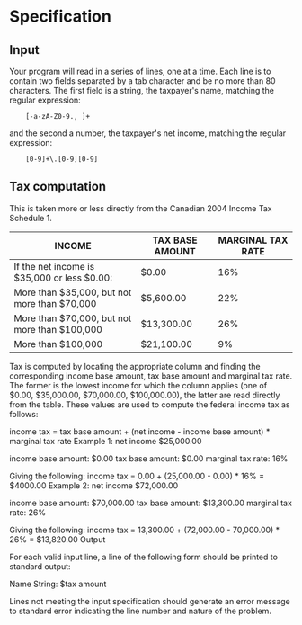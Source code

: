 Specification
==============
Input
--------------

Your program will read in a series of lines, one at a time. Each line is to contain two fields separated by a tab character and be no more than 80 characters. The first field is a string, the taxpayer's name, matching the regular expression:

        [-a-zA-Z0-9., ]+

and the second a number, the taxpayer's net income, matching the regular expression:

        [0-9]+\.[0-9][0-9]

Tax computation
--------------

This is taken more or less directly from the Canadian 2004 Income Tax Schedule 1.

|INCOME                                          |TAX BASE AMOUNT|MARGINAL TAX RATE     |
|------------------------------------------------|---------------|----------------------|
|If the net income is $35,000 or less $0.00:     |$0.00          |16%                   |
|More than $35,000, but not more than $70,000    |$5,600.00      |22%                   |
|More than $70,000, but not more than $100,000   |$13,300.00     |26%                   |
|More than $100,000                              |$21,100.00     |9%                    |

Tax is computed by locating the appropriate column and finding the corresponding income base amount, tax base amount and marginal tax rate. The former is the lowest income for which the column applies (one of $0.00, $35,000.00, $70,000.00, $100,000.00), the latter are read directly from the table. These values are used to compute the federal income tax as follows:

income tax = tax base amount + (net income - income base amount) * marginal tax rate
Example 1: net income $25,000.00

income base amount: $0.00
tax base amount: $0.00
marginal tax rate: 16%

Giving the following: income tax = 0.00 + (25,000.00 - 0.00) * 16% = $4000.00
Example 2: net income $72,000.00

income base amount: $70,000.00
tax base amount: $13,300.00
marginal tax rate: 26%

Giving the following: income tax = 13,300.00 + (72,000.00 - 70,000.00) * 26% = $13,820.00
Output

For each valid input line, a line of the following form should be printed to standard output:

Name String: $tax amount

Lines not meeting the input specification should generate an error message to standard error indicating the line number and nature of the problem.
